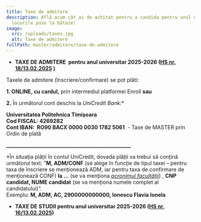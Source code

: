 ```yaml
---
title: Taxe de admitere
description: Află acum cât ai de achitat pentru a candida pentru unul din
  locurile puse la bătaie!
image:
  src: /uploads/taxes.jpg
  alt: Taxe de admitere
fullPath: master/admitere/taxe-de-admitere
---
```

* **TAXE DE ADMITERE  pentru anul universitar 2025-2026 ([HS nr. 18/13.02.2025](https://www.upt.ro/img/files/2025-2026/Admitere/Licen%C8%9B%C4%83/HS%20nr.%2018%20din%2013.02.2025_privind%20aprobarea%20Taxelor%20de%20admitere%20%C3%AEn%20anul%20universitar%202025-2026.pdf) )**

Taxele de admitere (înscriere/confirmare) se pot plăti:

**1. ONLINE, cu cardul,** prin intermediul platformei Enroll **sau**

**2.** În următorul cont deschis la **UniCredit Bank*:**

**Universitatea Politehnica Timișoara\
Cod FISCAL: 4269282\
Cont IBAN:  RO90 BACX 0000 0030 1782 5061**  - Taxe de MASTER prin Ordin de plată

**\_\_\_\_\_\_\_\_\_\_\_\_\_\_\_\_\_\_\_\_\_\_\_\_\_\_\_\_\_\_\_\_\_\_\_\_\_\_\_\_\_\_\_\_\_\_\_\_\_\_**

\*În situația plății în contul UniCredit, dovada plății va trebui să conțină următorul text: ”**M, ADM/CONF** (se alege în funcție de tipul taxei – pentru taxa de înscriere se menționează ADM, iar pentru taxa de confirmare de menționează CONF) **la …** (se va menționa *[acronimul facultății](http://upt.ro/img/files/2021-2022/Admitere/Acronime_facultati.pdf)*) , **CNP candidat, NUME candidat** (se va menționa numele complet al candidatului)”.\
Exemplu: **M, ADM, AC, 2900000000000, Ionescu Flavia Ionela**

* **TAXE DE STUDII pentru anul universitar 2025-2026 ([HS nr. 16/13.02.2025](https://www.upt.ro/img/files/2025-2026/Admitere/Licen%C8%9B%C4%83/HS%20nr.%2016%20din%2013.02.2025_privind%20aprobarea%20Cuantumului%20taxelor%20de%20studiu%2C%20an%20universitar%202025-2026(1).pdf))**